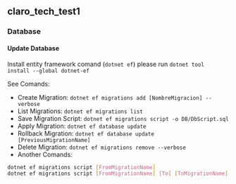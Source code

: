 ## claro_tech_test1
### Database
#### Update Database

Install entity framework comand (`dotnet ef`) please run `dotnet tool install --global dotnet-ef`

See Comands:

- Create Migration: `dotnet ef migrations add [NombreMigracion] --verbose`
- List Migrations: `dotnet ef migrations list`
- Save Migration Script: `dotnet ef migrations script -o DB/DbScript.sql`
- Apply Migration: `dotnet ef database update`
- Rollback Migration: `dotnet ef database update [PreviousMigrationName]`
- Delete Migration: `dotnet ef migrations remove --verbose`
- Another Comands: 
```sh
dotnet ef migrations script [FromMigrationName]
dotnet ef migrations script [FromMigrationName] [To] [ToMigrationName]
```
